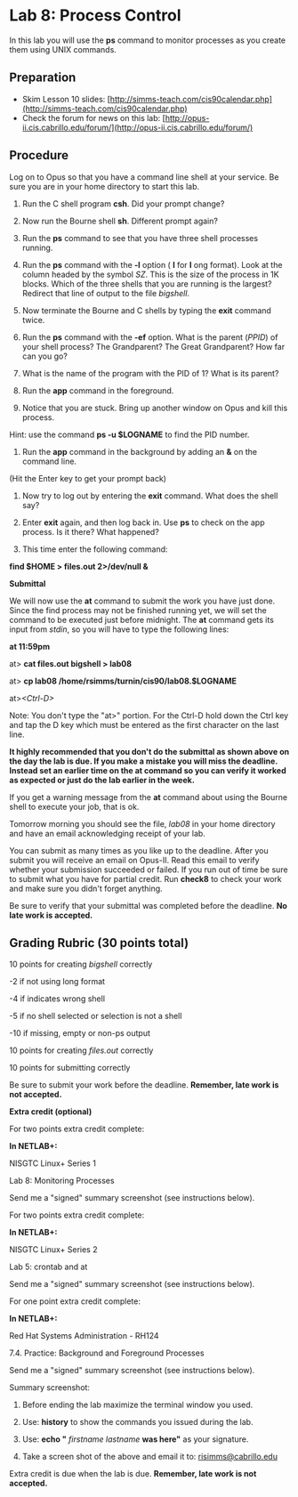 # Lab 8: Process Control

In this lab you will use the **ps** command to monitor processes as you create them using UNIX commands.

## Preparation

- Skim Lesson 10 slides: [http://simms-teach.com/cis90calendar.php](http://simms-teach.com/cis90calendar.php)
- Check the forum for news on this lab: [http://opus-ii.cis.cabrillo.edu/forum/](http://opus-ii.cis.cabrillo.edu/forum/)

## Procedure

Log on to Opus so that you have a command line shell at your service. Be sure you are in your home directory to start this lab.

1. Run the C shell program **csh**. Did your prompt change?

1. Now run the Bourne shell **sh**. Different prompt again?

1. Run the **ps** command to see that you have three shell processes running.

1. Run the **ps** command with the **-l** option ( **l** for **l** ong format). Look at the column headed by the symbol _SZ_. This is the size of the process in 1K blocks. Which of the three shells that you are running is the largest? Redirect that line of output to the file _bigshell_.

1. Now terminate the Bourne and C shells by typing the **exit** command twice.

1. Run the **ps** command with the **-ef** option. What is the parent (_PPID_) of your shell process? The Grandparent? The Great Grandparent? How far can you go?

1. What is the name of the program with the PID of 1? What is its parent?

1. Run the **app** command in the foreground.

1. Notice that you are stuck. Bring up another window on Opus and kill this process.

Hint: use the command **ps -u $LOGNAME** to find the PID number.

1. Run the **app** command in the background by adding an **&** on the command line.

(Hit the Enter key to get your prompt back)

1. Now try to log out by entering the **exit** command. What does the shell say?

1. Enter **exit** again, and then log back in. Use **ps** to check on the app process. Is it there? What happened?

1. This time enter the following command:

**find $HOME \> files.out 2\>/dev/null &**

**Submittal**

We will now use the **at** command to submit the work you have just done. Since the find process may not be finished running yet, we will set the command to be executed just before midnight. The **at** command gets its input from _stdin_, so you will have to type the following lines:

**at 11:59pm**

at\> **cat files.out bigshell \> lab08**

at\> **cp lab08 /home/rsimms/turnin/cis90/lab08.$LOGNAME**

at\>_\<Ctrl-D\>_

Note: You don't type the "at\>" portion. For the Ctrl-D hold down the Ctrl key and tap the D key which must be entered as the first character on the last line.

**It highly recommended that you don't do the submittal as shown above on the day the lab is due. If you make a mistake you will miss the deadline. Instead set an earlier time on the at command so you can verify it worked as expected or just do the lab earlier in the week.**

If you get a warning message from the **at** command about using the Bourne shell to execute your job, that is ok.

Tomorrow morning you should see the file, _lab08_ in your home directory and have an email acknowledging receipt of your lab.

You can submit as many times as you like up to the deadline. After you submit you will receive an email on Opus-II. Read this email to verify whether your submission succeeded or failed. If you run out of time be sure to submit what you have for partial credit. Run **check8** to check your work and make sure you didn't forget anything.

Be sure to verify that your submittal was completed before the deadline. **No late work is accepted.**

## Grading Rubric (30 points total)

10 points for creating _bigshell_ correctly

-2 if not using long format

-4 if indicates wrong shell

-5 if no shell selected or selection is not a shell

-10 if missing, empty or non-ps output

10 points for creating _files.out_ correctly

10 points for submitting correctly

Be sure to submit your work before the deadline. **Remember, late work is not accepted.**

**Extra credit (optional)**

For two points extra credit complete:

**In NETLAB+:**

NISGTC Linux+ Series 1

Lab 8: Monitoring Processes

Send me a "signed" summary screenshot (see instructions below).

For two points extra credit complete:

**In NETLAB+:**

NISGTC Linux+ Series 2

Lab 5: crontab and at

Send me a "signed" summary screenshot (see instructions below).

For one point extra credit complete:

**In NETLAB+:**

Red Hat Systems Administration - RH124

7.4. Practice: Background and Foreground Processes

Send me a "signed" summary screenshot (see instructions below).

Summary screenshot:

1) Before ending the lab maximize the terminal window you used.

2) Use: **history** to show the commands you issued during the lab.

3) Use: **echo "** _firstname lastname_ **was here"** as your signature.

4) Take a screen shot of the above and email it to: risimms@cabrillo.edu

Extra credit is due when the lab is due. **Remember, late work is not accepted.**
